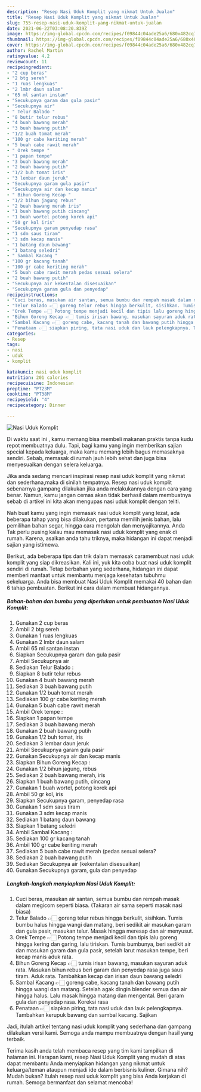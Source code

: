 ```yaml
---
description: "Resep Nasi Uduk Komplit yang nikmat Untuk Jualan"
title: "Resep Nasi Uduk Komplit yang nikmat Untuk Jualan"
slug: 755-resep-nasi-uduk-komplit-yang-nikmat-untuk-jualan
date: 2021-06-22T03:08:20.839Z
image: https://img-global.cpcdn.com/recipes/f09844c04ade25a6/680x482cq70/nasi-uduk-komplit-foto-resep-utama.jpg
thumbnail: https://img-global.cpcdn.com/recipes/f09844c04ade25a6/680x482cq70/nasi-uduk-komplit-foto-resep-utama.jpg
cover: https://img-global.cpcdn.com/recipes/f09844c04ade25a6/680x482cq70/nasi-uduk-komplit-foto-resep-utama.jpg
author: Rachel Martin
ratingvalue: 4.2
reviewcount: 11
recipeingredient:
- "2 cup beras"
- "2 btg sereh"
- "1 ruas lengkuas"
- "2 lmbr daun salam"
- "65 ml santan instan"
- "Secukupnya garam dan gula pasir"
- "Secukupnya air"
- " Telur Balado "
- "8 butir telur rebus"
- "4 buah bawang merah"
- "3 buah bawang putih"
- "1/2 buah tomat merah"
- "100 gr cabe keriting merah"
- "5 buah cabe rawit merah"
- " Orek tempe "
- "1 papan tempe"
- "3 buah bawang merah"
- "2 buah bawang putih"
- "1/2 buh tomat iris"
- "3 lembar daun jeruk"
- "Secukupnya garam gula pasir"
- "Secukupnya air dan kecap manis"
- " Bihun Goreng Kecap "
- "1/2 bihun jagung rebus"
- "2 buah bawang merah iris"
- "1 buah bawang putih cincang"
- "1 buah wortel potong korek api"
- "50 gr kol iris"
- "Secukupnya garam penyedap rasa"
- "1 sdm saus tiram"
- "3 sdm kecap manis"
- "1 batang daun bawang"
- "1 batang seledri"
- " Sambal Kacang "
- "100 gr kacang tanah"
- "100 gr cabe keriting merah"
- "5 buah cabe rawit merah pedas sesuai selera"
- "2 buah bawang putih"
- "Secukupnya air kekentalan disesuaikan"
- "Secukupnya garam gula dan penyedap"
recipeinstructions:
- "Cuci beras, masukan air santan, semua bumbu dan rempah masak dalam megicom seperti biasa. (Takaran air sama seperti masak nasi biasa)"
- "Telur Balado 👉🏻 goreng telur rebus hingga berkulit, sisihkan. Tumis bumbu halus hingga wangi dan matang, beri sedikit air masukan garam dan gula pasir, masukan telur. Masak hingga meresap dan air menyusut."
- "Orek Tempe 👉🏻 Potong tempe menjadi kecil dan tipis lalu goreng hingga kering dan garing, lalu tiriskan. Tumis bumbunya, beri sedikit air dan masukan garam dan gula pasir, setelah larut masukan tempe, beri kecap manis aduk rata."
- "Bihun Goreng Kecap 👉🏻 tumis irisan bawang, masukan sayuran aduk rata. Masukan bihun rebus beri garam dan penyedap rasa juga saus tiram. Aduk rata. Tambahkan kecap dan irisan daun bawang seledri"
- "Sambal Kacang 👉🏻 goreng cabe, kacang tanah dan bawang putih hingga wangi dan matang. Setelah agak dingin blender semua dan air hingga halus. Lalu masak hingga matang dan mengental. Beri garam gula dan penyedap rasa. Koreksi rasa"
- "Penataan 👉🏻 siapkan piring, tata nasi uduk dan lauk pelengkapnya. Tambahkan kerupuk bawang dan sambal kacang. Sajikan"
categories:
- Resep
tags:
- nasi
- uduk
- komplit

katakunci: nasi uduk komplit 
nutrition: 201 calories
recipecuisine: Indonesian
preptime: "PT23M"
cooktime: "PT38M"
recipeyield: "4"
recipecategory: Dinner

---
```



![Nasi Uduk Komplit](https://img-global.cpcdn.com/recipes/f09844c04ade25a6/680x482cq70/nasi-uduk-komplit-foto-resep-utama.jpg)

Di waktu  saat ini , kamu memang bisa membeli makanan praktis tanpa kudu repot membuatnya dulu. Tapi, bagi kamu yang ingin memberikan sajian special kepada keluarga, maka kamu memang lebih bagus memasaknya sendiri. Sebab, memasak di rumah jauh lebih sehat dan juga bisa menyesuaikan dengan selera keluarga.

Jika anda sedang mencari inspirasi resep nasi uduk komplit yang nikmat dan sederhana,maka di sinilah tempatnya. Resep nasi uduk komplit  sebenarnya gampang dilakukan jika anda melakukannya dengan cara yang benar. Namun, kamu jangan cemas akan tidak berhasil dalam membuatnya 
sebab di artikel ini kita akan mengupas nasi uduk komplit dengan teliti.  



Nah buat kamu yang ingin memasak nasi uduk komplit yang lezat, ada beberapa tahap yang bisa dilakukan, pertama memilih jenis bahan, lalu pemilihan bahan segar, hingga cara mengolah dan menyajikannya. Anda Tak perlu pusing kalau mau memasak nasi uduk komplit yang enak di rumah. Karena, asalkan anda  tahu triknya, maka hidangan ini dapat menjadi sajian yang istimewa.

Berikut, ada beberapa tips dan trik dalam memasak caramembuat nasi uduk komplit yang siap dikreasikan. Kali ini, yuk kita coba buat nasi uduk komplit sendiri di rumah. Tetap berbahan yang sederhana, hidangan ini dapat memberi manfaat untuk membantu menjaga kesehatan tubuhmu sekeluarga. Anda bisa membuat Nasi Uduk Komplit memakai 40 bahan dan 6 tahap pembuatan. Berikut ini cara dalam membuat hidangannya.

<!--inarticleads1-->

##### Bahan-bahan dan bumbu yang diperlukan untuk pembuatan Nasi Uduk Komplit:

1. Gunakan 2 cup beras
1. Ambil 2 btg sereh
1. Gunakan 1 ruas lengkuas
1. Gunakan 2 lmbr daun salam
1. Ambil 65 ml santan instan
1. Siapkan Secukupnya garam dan gula pasir
1. Ambil Secukupnya air
1. Sediakan  Telur Balado :
1. Siapkan 8 butir telur rebus
1. Gunakan 4 buah bawang merah
1. Sediakan 3 buah bawang putih
1. Gunakan 1/2 buah tomat merah
1. Sediakan 100 gr cabe keriting merah
1. Gunakan 5 buah cabe rawit merah
1. Ambil  Orek tempe :
1. Siapkan 1 papan tempe
1. Sediakan 3 buah bawang merah
1. Gunakan 2 buah bawang putih
1. Gunakan 1/2 buh tomat, iris
1. Sediakan 3 lembar daun jeruk
1. Ambil Secukupnya garam gula pasir
1. Gunakan Secukupnya air dan kecap manis
1. Siapkan  Bihun Goreng Kecap :
1. Gunakan 1/2 bihun jagung, rebus
1. Sediakan 2 buah bawang merah, iris
1. Siapkan 1 buah bawang putih, cincang
1. Gunakan 1 buah wortel, potong korek api
1. Ambil 50 gr kol, iris
1. Siapkan Secukupnya garam, penyedap rasa
1. Gunakan 1 sdm saus tiram
1. Gunakan 3 sdm kecap manis
1. Sediakan 1 batang daun bawang
1. Siapkan 1 batang seledri
1. Ambil  Sambal Kacang :
1. Sediakan 100 gr kacang tanah
1. Ambil 100 gr cabe keriting merah
1. Sediakan 5 buah cabe rawit merah (pedas sesuai selera?
1. Sediakan 2 buah bawang putih
1. Sediakan Secukupnya air (kekentalan disesuaikan)
1. Gunakan Secukupnya garam, gula dan penyedap




<!--inarticleads2-->

##### Langkah-langkah menyiapkan Nasi Uduk Komplit:

1. Cuci beras, masukan air santan, semua bumbu dan rempah masak dalam megicom seperti biasa. (Takaran air sama seperti masak nasi biasa)
1. Telur Balado 👉🏻 goreng telur rebus hingga berkulit, sisihkan. Tumis bumbu halus hingga wangi dan matang, beri sedikit air masukan garam dan gula pasir, masukan telur. Masak hingga meresap dan air menyusut.
1. Orek Tempe 👉🏻 Potong tempe menjadi kecil dan tipis lalu goreng hingga kering dan garing, lalu tiriskan. Tumis bumbunya, beri sedikit air dan masukan garam dan gula pasir, setelah larut masukan tempe, beri kecap manis aduk rata.
1. Bihun Goreng Kecap 👉🏻 tumis irisan bawang, masukan sayuran aduk rata. Masukan bihun rebus beri garam dan penyedap rasa juga saus tiram. Aduk rata. Tambahkan kecap dan irisan daun bawang seledri
1. Sambal Kacang 👉🏻 goreng cabe, kacang tanah dan bawang putih hingga wangi dan matang. Setelah agak dingin blender semua dan air hingga halus. Lalu masak hingga matang dan mengental. Beri garam gula dan penyedap rasa. Koreksi rasa
1. Penataan 👉🏻 siapkan piring, tata nasi uduk dan lauk pelengkapnya. Tambahkan kerupuk bawang dan sambal kacang. Sajikan




Jadi, itulah artikel tentang  nasi uduk komplit  yang sederhana dan gampang dilakukan versi kami. Semoga anda mampu membuatnya dengan hasil yang terbaik. 

Terima kasih anda telah membaca resep yang tim kami tampilkan di halaman ini. Harapan kami, resep  Nasi Uduk Komplit yang mudah di atas dapat membantu Anda menyiapkan hidangan yang nikmat untuk keluarga/teman ataupun menjadi ide dalam berbisnis kuliner. Gimana nih? Mudah bukan? Itulah resep nasi uduk komplit yang bisa Anda kerjakan di rumah. Semoga bermanfaat dan selamat mencoba!

